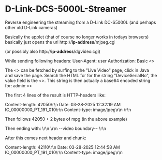# D-Link-DCS-5000L-Streamer
Reverse engineering the streaming from a D-Link DC-S5000L (and perhaps other old D-Link cameras)

Basically the applet (that of course no longer works in todays browsers) basically just opens the url
    http://__ip-address__/mjpeg.cgi

(or possibly also http://__ip-address__/dgvideo.cgi)

While sending following headers:
    User-Agent: user
    Authorization: Basic <<DeviceSerialNo>>

The <<DeviceSerialNo>> can be fetched by surfing to the "Live Video" page, click in Java and save the page. Search the HTML for
for the string "DeviceSerialNo", the value field is the <<DeviceSerialNo>>.
This string is then actually a base64 encoded string for: admin:<<password>>

The first 4 lines of the result is HTTP-headers like:

Content-length: 42050\r\n
Date: 03-28-2025 12:32:19 AM IO_00000000_PT_191_010\r\n
Content-type: image/jpeg\r\n
\r\n

Then follows 42050 + 2 bytes of mpg (in the above example)

Then ending with:
\r\n
\r\n
--video boundary--
\r\n

After this comes next header and chunk:

Content-length: 42110\r\n
Date: 03-28-2025 12:44:58 AM IO_00000000_PT_191_010\r\n
Content-type: image/jpeg\r\n

